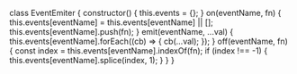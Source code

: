 class EventEmiter {
constructor() {
this.events = {};
}
on(eventName, fn) {
this.events[eventName] = this.events[eventName] || [];
this.events[eventName].push(fn);
}
emit(eventName, ...val) {
this.events[eventName].forEach((cb) => {
cb(...val);
});
}
off(eventName, fn) {
const index = this.events[eventName].indexOf(fn);
if (index !== -1) {
this.events[eventName].splice(index, 1);
}
}
}
